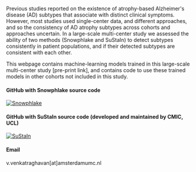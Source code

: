 Previous studies reported on the existence of atrophy-based Alzheimer's disease (AD) subtypes that associate with distinct clinical symptoms. 
However, most studies used single-center data, and different approaches, and so the consistency of AD atrophy subtypes across cohorts and approaches uncertain. 
In a large-scale multi-center study we assessed the ability of two methods (Snowphlake and SuStaIn) to detect subtypes consistently in patient populations, 
and if their detected subtypes are consistent with each other.

This webpage contains machine-learning models trained in this large-scale multi-center study [pre-print link], and contains code to use these trained models in other cohorts not included in this study.

#### GitHub with Snowphlake source code
[![Snowphlake](https://img.shields.io/badge/Snowphlake-github-blue)](https://github.com/snowphlake-dpm/snowphlake)

#### GitHub with SuStaIn source code (developed and maintained by CMIC, UCL)
[![SuStaIn](https://img.shields.io/badge/SuStaIn-github-blue)](https://github.com/ucl-pond/pySuStaIn)

#### Email
v.venkatraghavan[at]amsterdamumc.nl


